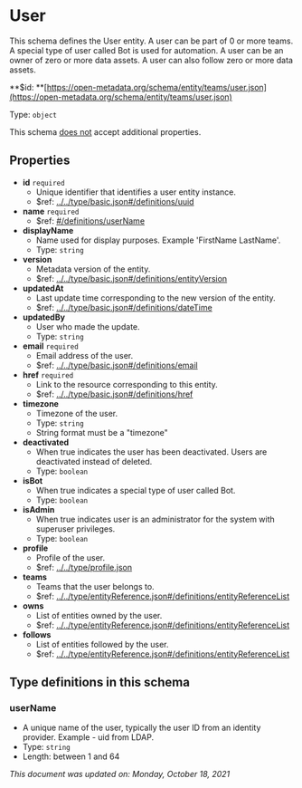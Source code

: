 # User

This schema defines the User entity. A user can be part of 0 or more teams. A special type of user called Bot is used for automation. A user can be an owner of zero or more data assets. A user can also follow zero or more data assets.

**$id: **[https://open-metadata.org/schema/entity/teams/user.json](https://open-metadata.org/schema/entity/teams/user.json)

Type: `object`

This schema <u>does not</u> accept additional properties.

## Properties
 - **id** `required`
   - Unique identifier that identifies a user entity instance.
   - $ref: [../../type/basic.json#/definitions/uuid](../types/basic.md#uuid)
 - **name** `required`
   - $ref: [#/definitions/userName](#username)
 - **displayName**
   - Name used for display purposes. Example 'FirstName LastName'.
   - Type: `string`
 - **version**
   - Metadata version of the entity.
   - $ref: [../../type/basic.json#/definitions/entityVersion](../types/basic.md#entityversion)
 - **updatedAt**
   - Last update time corresponding to the new version of the entity.
   - $ref: [../../type/basic.json#/definitions/dateTime](../types/basic.md#datetime)
 - **updatedBy**
   - User who made the update.
   - Type: `string`
 - **email** `required`
   - Email address of the user.
   - $ref: [../../type/basic.json#/definitions/email](../types/basic.md#email)
 - **href** `required`
   - Link to the resource corresponding to this entity.
   - $ref: [../../type/basic.json#/definitions/href](../types/basic.md#href)
 - **timezone**
   - Timezone of the user.
   - Type: `string`
   - String format must be a "timezone"
 - **deactivated**
   - When true indicates the user has been deactivated. Users are deactivated instead of deleted.
   - Type: `boolean`
 - **isBot**
   - When true indicates a special type of user called Bot.
   - Type: `boolean`
 - **isAdmin**
   - When true indicates user is an administrator for the system with superuser privileges.
   - Type: `boolean`
 - **profile**
   - Profile of the user.
   - $ref: [../../type/profile.json](../types/profile.md)
 - **teams**
   - Teams that the user belongs to.
   - $ref: [../../type/entityReference.json#/definitions/entityReferenceList](../types/entityreference.md#entityreferencelist)
 - **owns**
   - List of entities owned by the user.
   - $ref: [../../type/entityReference.json#/definitions/entityReferenceList](../types/entityreference.md#entityreferencelist)
 - **follows**
   - List of entities followed by the user.
   - $ref: [../../type/entityReference.json#/definitions/entityReferenceList](../types/entityreference.md#entityreferencelist)


## Type definitions in this schema
### userName

 - A unique name of the user, typically the user ID from an identity provider. Example - uid from LDAP.
 - Type: `string`
 - Length: between 1 and 64

_This document was updated on: Monday, October 18, 2021_